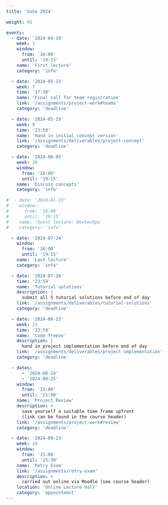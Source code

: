 ```yaml
---
title: 'SoSe 2024'

weight: 91

events:
  - date: '2024-04-10'
    week: 1
    window:
      from: '16:00'
      until: '19:15'
    name: 'First lecture'
    category: 'info'

  - date: '2024-05-15'
    week: 7
    time: '17:30'
    name: 'Final call for team registration'
    link: '/assignments/project-work#teams'
    category: 'deadline'

  - date: '2024-05-29'
    week: 9
    time: '23:59'
    name: 'Hand in initial concept version'
    link: '/assignments/deliverables/project-concept'
    category: 'deadline'

  - date: '2024-06-05'
    week: 10
    window:
      from: '16:00'
      until: '19:15'
    name: 'Discuss concepts'
    category: 'info'

#  - date: '2024-01-23'
#    window:
#      from: '16:00'
#      until: '19:15'
#    name: 'Guest lecture: DevSecOps'
#    category: 'info'

  - date: '2024-07-24'
    window:
      from: '16:00'
      until: '19:15'
    name: 'Last lecture'
    category: 'info'

  - date: '2024-07-26'
    time: '23:59'
    name: 'Tutorial solutions'
    description: |
      submit all 5 tutorial solutions before end of day
    link: '/assignments/deliverables/tutorial-solutions'
    category: 'deadline'

  - date: '2024-08-23'
    week: 21
    time: '23:59'
    name: 'Code freeze'
    description: |
      hand in project implementation before end of day
    link: '/assignments/deliverables/project-implementation'
    category: 'deadline'

  - dates:
      - '2024-08-24'
      - '2024-08-25'
    window:
      from: '15:00'
      until: '21:00'
    name: 'Project Review'
    description: >
      save yourself a suitable time frame upfront
      (link can be found in the course header)
    link: '/assignments/project-work#review'
    category: 'deadline'

  - date: '2024-09-23'
    week: 24
    window:
      from: '15:00'
      until: '15:30'
    name: 'Retry Exam'
    link: '/assignments/retry-exam'
    description: >
      carried out online via Moodle (see course header)
    location: 'Online Lecture Hall'
    category: 'appointment'
---
```



<!--SHOW IN MENU-->
